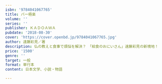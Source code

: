 ```yaml
---
isbn: '9784041067765'
title: バー極楽
volume: ''
series: ''
publisher: ＫＡＤＯＡＷＡ
pubdate: '2018-08-30'
cover: 'https://cover.openbd.jp/9784041067765.jpg'
author: 遠藤彩見／著
description: 仏の教えと食事で煩悩を解決？　「給食のおにいさん」遠藤彩見の新境地！
price: '1500'
genre: ''
target: 一般
format: 単行本
content: 日本文学、小説・物語

---
```

